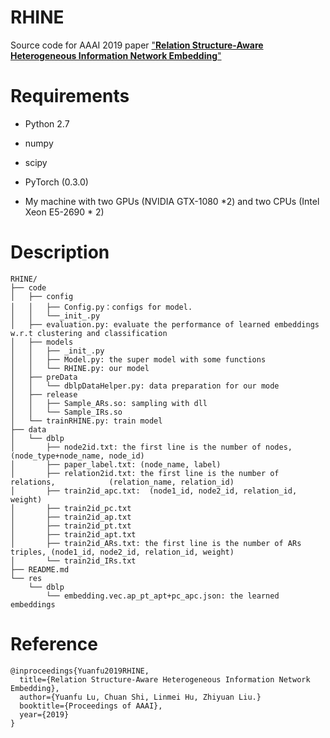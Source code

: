 # RHINE
Source code for AAAI 2019 paper ["**Relation Structure-Aware Heterogeneous Information Network Embedding**"](https://arxiv.org/abs/1905.08027)

# Requirements

- Python 2.7
- numpy

- scipy
- PyTorch (0.3.0)
- My machine with two GPUs (NVIDIA GTX-1080 *2) and two CPUs (Intel Xeon E5-2690 * 2)

# Description

```
RHINE/
├── code
│   ├── config
│   │   ├── Config.py：configs for model.
│   │   └──_init_.py
│   ├── evaluation.py: evaluate the performance of learned embeddings w.r.t clustering and classification
│   ├── models
│   │   ├── _init_.py
│   │   ├── Model.py: the super model with some functions
│   │   └── RHINE.py: our model
│   ├── preData
│   │   └── dblpDataHelper.py: data preparation for our mode
│   ├── release
│   │   ├── Sample_ARs.so: sampling with dll
│   │   └── Sample_IRs.so
│   └── trainRHINE.py: train model
├── data
│   └── dblp
│       ├── node2id.txt: the first line is the number of nodes, (node_type+node_name, node_id)
│       ├── paper_label.txt: (node_name, label)
│       ├── relation2id.txt: the first line is the number of relations, 		   (relation_name, relation_id)
│       ├── train2id_apc.txt:  (node1_id, node2_id, relation_id, weight)
│       ├── train2id_pc.txt
│       ├── train2id_ap.txt
│       ├── train2id_pt.txt
│       ├── train2id_apt.txt
│       ├── train2id_ARs.txt: the first line is the number of ARs triples, (node1_id, node2_id, relation_id, weight)
│       └── train2id_IRs.txt
├── README.md
└── res
    └── dblp
        └── embedding.vec.ap_pt_apt+pc_apc.json: the learned embeddings 
```

# Reference

```
@inproceedings{Yuanfu2019RHINE,
  title={Relation Structure-Aware Heterogeneous Information Network Embedding},
  author={Yuanfu Lu, Chuan Shi, Linmei Hu, Zhiyuan Liu.}
  booktitle={Proceedings of AAAI},
  year={2019}
}

```


